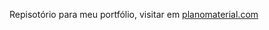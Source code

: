 Repisotório para meu portfólio, visitar em <a href="planomaterial.com" title="planomaterial">planomaterial.com</a>
